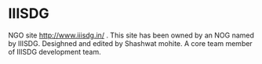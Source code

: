 # IIISDG
NGO site http://www.iiisdg.in/ . This site has been owned by an NOG named by IIISDG. Desighned and edited by Shashwat mohite. A core team member of IIISDG development team.

